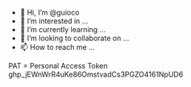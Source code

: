 - 👋 Hi, I’m @guioco
- 👀 I’m interested in ...
- 🌱 I’m currently learning ...
- 💞️ I’m looking to collaborate on ...
- 📫 How to reach me ...

<!---
guioco/guioco is a ✨ special ✨ repository because its `README.md` (this file) appears on your GitHub profile.
You can click the Preview link to take a look at your changes.
--->

PAT = Personal Access Token
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
